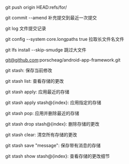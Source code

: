 git push origin HEAD:refs/for/

git commit --amend 补充提交到最近一次提交

git log 文件提交记录

git config --system core.longpaths true 拉取长文件名文件

git lfs install --skip-smudge 跳过大文件

[git@github.com](mailto:git@github.com):porscheag/android-app-framework.git

git stash: 保存当前修改

git stash list: 查看存储的更改

git stash apply: 应用最近的存储

git stash apply stash@{index}: 应用指定的存储

git stash pop: 应用并删除最近的存储

git stash drop stash@{index}: 删除存储的更改

git stash clear: 清空所有存储的更改

git stash save "message": 保存带有消息的存储

git stash show stash@{index}: 查看存储的更改细节

